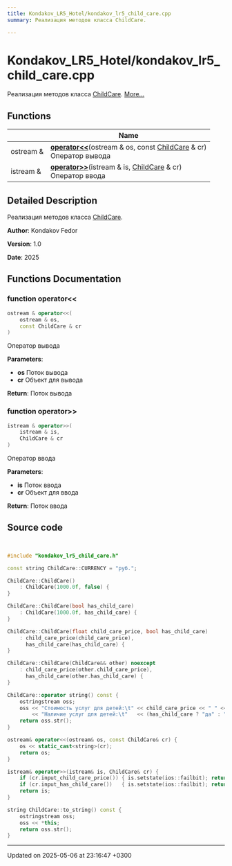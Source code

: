 ```yaml
---
title: Kondakov_LR5_Hotel/kondakov_lr5_child_care.cpp
summary: Реализация методов класса ChildCare. 

---
```


# Kondakov_LR5_Hotel/kondakov_lr5_child_care.cpp

Реализация методов класса [ChildCare](Classes/class_child_care.md).  [More...](#detailed-description)

## Functions

|                | Name           |
| -------------- | -------------- |
| ostream & | **[operator<<](Files/kondakov__lr5__child__care_8cpp.md#function-operator<<)**(ostream & os, const [ChildCare](Classes/class_child_care.md) & cr)<br>Оператор вывода  |
| istream & | **[operator>>](Files/kondakov__lr5__child__care_8cpp.md#function-operator>>)**(istream & is, [ChildCare](Classes/class_child_care.md) & cr)<br>Оператор ввода  |

## Detailed Description

Реализация методов класса [ChildCare](Classes/class_child_care.md). 

**Author**: Kondakov Fedor 

**Version**: 1.0 

**Date**: 2025 

## Functions Documentation

### function operator<<

```cpp
ostream & operator<<(
    ostream & os,
    const ChildCare & cr
)
```

Оператор вывода 

**Parameters**: 

  * **os** Поток вывода 
  * **cr** Объект для вывода 


**Return**: Поток вывода 

### function operator>>

```cpp
istream & operator>>(
    istream & is,
    ChildCare & cr
)
```

Оператор ввода 

**Parameters**: 

  * **is** Поток ввода 
  * **cr** Объект для ввода 


**Return**: Поток ввода 



## Source code

```cpp


#include "kondakov_lr5_child_care.h"

const string ChildCare::CURRENCY = "руб.";  

ChildCare::ChildCare()
    : ChildCare(1000.0f, false) {
}

ChildCare::ChildCare(bool has_child_care)
    : ChildCare(1000.0f, has_child_care) {
}

ChildCare::ChildCare(float child_care_price, bool has_child_care)
    : child_care_price(child_care_price),
      has_child_care(has_child_care) {
}

ChildCare::ChildCare(ChildCare&& other) noexcept
    : child_care_price(other.child_care_price),
      has_child_care(other.has_child_care) {
}

ChildCare::operator string() const {
    ostringstream oss;
    oss << "Стоимость услуг для детей:\t" << child_care_price << " " << CURRENCY << endl
        << "Наличие услуг для детей:\t"   << (has_child_care ? "да" : "нет");
    return oss.str();
}

ostream& operator<<(ostream& os, const ChildCare& cr) {
    os << static_cast<string>(cr);
    return os;
}

istream& operator>>(istream& is, ChildCare& cr) {
    if (cr.input_child_care_price()) { is.setstate(ios::failbit); return is; }
    if (cr.input_has_child_care())   { is.setstate(ios::failbit); return is; }
    return is;
}

string ChildCare::to_string() const {
    ostringstream oss;
    oss << *this;
    return oss.str();
}
```


-------------------------------

Updated on 2025-05-06 at 23:16:47 +0300
